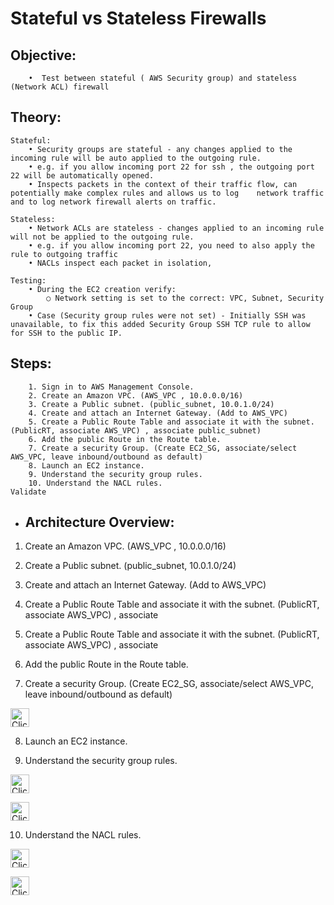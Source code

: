 # Stateful vs Stateless Firewalls


## Objective:
```
	•  Test between stateful ( AWS Security group) and stateless (Network ACL) firewall
```
## Theory: ##

```
Stateful:
	• Security groups are stateful - any changes applied to the incoming rule will be auto applied to the outgoing rule.
	• e.g. if you allow incoming port 22 for ssh , the outgoing port 22 will be automatically opened. 
	• Inspects packets in the context of their traffic flow, can potentially make complex rules and allows us to log    network traffic and to log network firewall alerts on traffic. 

Stateless:
	• Network ACLs are stateless - changes applied to an incoming rule will not be applied to the outgoing rule.
	• e.g. if you allow incoming port 22, you need to also apply the rule to outgoing traffic
	• NACLs inspect each packet in isolation, 

Testing: 
	• During the EC2 creation verify:
		○ Network setting is set to the correct: VPC, Subnet, Security Group
	• Case (Security group rules were not set) - Initially SSH was unavailable, to fix this added Security Group SSH TCP rule to allow for SSH to the public IP.  
```	



##  Steps: ##

```
	1. Sign in to AWS Management Console.
	2. Create an Amazon VPC. (AWS_VPC , 10.0.0.0/16) 
	3. Create a Public subnet. (public_subnet, 10.0.1.0/24)
	4. Create and attach an Internet Gateway. (Add to AWS_VPC)
	5. Create a Public Route Table and associate it with the subnet.   (PublicRT, associate AWS_VPC) , associate public_subnet)
	6. Add the public Route in the Route table.
	7. Create a security Group. (Create EC2_SG, associate/select AWS_VPC, leave inbound/outbound as default)
	8. Launch an EC2 instance. 
	9. Understand the security group rules.
	10. Understand the NACL rules.
Validate

```

+ ## Architecture Overview: ##


1. Create an Amazon VPC. (AWS_VPC , 10.0.0.0/16)


2. Create a Public subnet. (public_subnet, 10.0.1.0/24)


3. Create and attach an Internet Gateway. (Add to AWS_VPC)


4. Create a Public Route Table and associate it with the subnet.   (PublicRT, associate AWS_VPC) , associate 


5. Create a Public Route Table and associate it with the subnet.   (PublicRT, associate AWS_VPC) , associate 


6. Add the public Route in the Route table.


7. Create a security Group. (Create EC2_SG, associate/select AWS_VPC, leave inbound/outbound as default)


<a href="https://drive.google.com/uc?export=view&id=1K1lbPXo6KRPO5ZTWqGw-WNMZL4zDUj_Q"><img src="https://drive.google.com/uc?export=view&id=1K1lbPXo6KRPO5ZTWqGw-WNMZL4zDUj_Q/view?usp=share_link" style="width: 
30px; max-width: 50%; height: auto" title="Click for the larger version." /></a>

8. Launch an EC2 instance. 

9. Understand the security group rules.


<a href="https://drive.google.com/uc?export=view&id=1Cv5ULhKVLgBBkY4Pb3TVT5dWQ-hbp5nD"><img src="https://drive.google.com/uc?export=view&id=1Cv5ULhKVLgBBkY4Pb3TVT5dWQ-hbp5nD/view?usp=share_link" style="width: 
30px; max-width: 50%; height: auto" title="Click for the larger version." /></a>


<a href="https://drive.google.com/uc?export=view&id=1xdNNn6hecs9t7TnctGM8C3dva3sBGhyr"><img src="https://drive.google.com/uc?export=view&id=1xdNNn6hecs9t7TnctGM8C3dva3sBGhyr/view?usp=share_link" style="width: 
30px; max-width: 50%; height: auto" title="Click for the larger version." /></a>

10. Understand the NACL rules.


<a href="https://drive.google.com/uc?export=view&id=1XMCHt03m62OfF4FH__oueCNSPCLHKII7"><img src="https://drive.google.com/uc?export=view&id=1XMCHt03m62OfF4FH__oueCNSPCLHKII7/view?usp=share_link" style="width: 
30px; max-width: 50%; height: auto" title="Click for the larger version." /></a>

<a href="https://drive.google.com/uc?export=view&id=1eAMV_k9Pmc-ghL0jbFDuDsR5EtDZ_E9p"><img src="https://drive.google.com/uc?export=view&id=1eAMV_k9Pmc-ghL0jbFDuDsR5EtDZ_E9p/view?usp=share_link" style="width: 
30px; max-width: 50%; height: auto" title="Click for the larger version." /></a>
